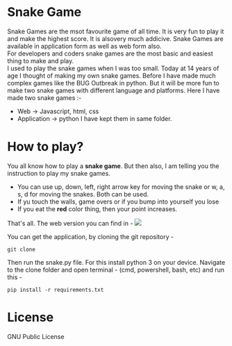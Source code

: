 # Snake Game
Snake Games are the msot favourite game of all time. It is very fun to play it and make the highest score. It is alsovery much addicive. Snake Games are available in application form as well as web form also. 
<br>
For developers and coders snake games are the most basic and easiest thing to make and play.
<br>
I used to play the snake games when I was too small. Today at 14 years of age I thought of making my own snake games. Before I have made much complex games like the BUG Outbreak in python. But it will be more fun to make two snake games with different language and platforms. Here I have made two snake games :-
- Web -> Javascript, html, css
- Application -> python
I have kept them in same folder.

# How to play?
You all know how to play a **snake game**. But then also, I am telling you the instruction to play my snake games.
- You can use up, down, left, right arrow key for moving the snake or w, a, s, d for moving the snakes. Both can be used.
- If yu touch the walls, game overs or if you bump into yourself you lose
- If you eat the **red** color thing, then your point increases.

That's all.
The web version you can find in - ![](https://bit.ly/3FATyY4)

You can get the application, by cloning the git repository - 
```
git clone

```
Then run the snake.py file. For this install python 3 on your device.
Navigate to the clone folder and open terminal - (cmd, powershell, bash, etc) and run this -
```
pip install -r requirements.txt
```

# License
GNU Public License